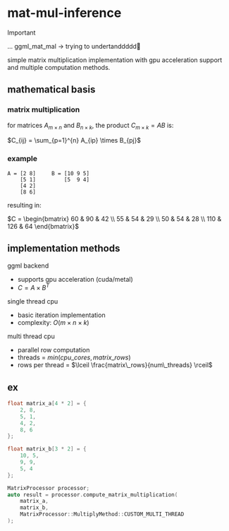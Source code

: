 # mat-mul-inference

> [!IMPORTANT]
>
> ... ggml_mat_mal -> trying to undertanddddd🐳

simple matrix multiplication implementation with gpu acceleration support and multiple computation methods.

## mathematical basis

### matrix multiplication
for matrices $A_{m×n}$ and $B_{n×k}$, the product $C_{m×k} = AB$ is:

$C_{ij} = \sum_{p=1}^{n} A_{ip} \times B_{pj}$

### example
```
A = [2 8]     B = [10 9 5]
    [5 1]         [5  9 4]
    [4 2]
    [8 6]
```

resulting in:

$C = \begin{bmatrix} 
60 & 90 & 42 \\
55 & 54 & 29 \\
50 & 54 & 28 \\
110 & 126 & 64
\end{bmatrix}$

## implementation methods

ggml backend
- supports gpu acceleration (cuda/metal)
- $C = A \times B^T$

single thread cpu
- basic iteration implementation
- complexity: $O(m \times n \times k)$

multi thread cpu
- parallel row computation
- threads = $min(cpu\_cores, matrix\_rows)$
- rows per thread = $\lceil \frac{matrix\_rows}{num\_threads} \rceil$

## ex

```cpp
float matrix_a[4 * 2] = {
    2, 8,
    5, 1,
    4, 2,
    8, 6
};

float matrix_b[3 * 2] = {
    10, 5,
    9, 9,
    5, 4
};

MatrixProcessor processor;
auto result = processor.compute_matrix_multiplication(
    matrix_a, 
    matrix_b, 
    MatrixProcessor::MultiplyMethod::CUSTOM_MULTI_THREAD
);
```